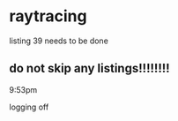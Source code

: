 # raytracing
listing 39 needs to be done

## do not skip any listings!!!!!!!!


9:53pm


logging off


